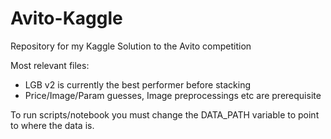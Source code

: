 # Avito-Kaggle
Repository for my Kaggle Solution to the Avito competition

Most relevant files:
* LGB v2 is currently the best performer before stacking
* Price/Image/Param guesses, Image preprocessings etc are prerequisite

To run scripts/notebook you must change the DATA_PATH variable to point to where the data is. 
